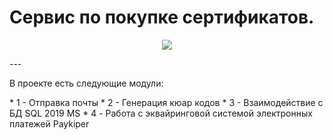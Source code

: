 # Сервис по покупке сертификатов. 
<p align="center">
  
<img src="https://img.shields.io/badge/python-v3.8-blue">
</p>
---
<p>
В проекте есть следующие модули: 
</p>
* 1 - Отправка почты 
* 2 - Генерация кюар кодов
* 3 - Взаимодействие с БД SQL 2019 MS 
* 4 - Работа с эквайринговой системой электронных платежей Paykiper
